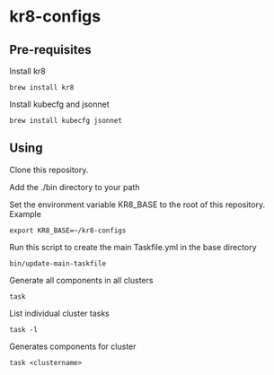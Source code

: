 # kr8-configs

## Pre-requisites

Install kr8

```
brew install kr8
```

Install kubecfg and jsonnet

```
brew install kubecfg jsonnet
```


## Using

Clone this repository.

Add the ./bin directory to your path

Set the environment variable KR8_BASE to the root of this repository. Example

```
export KR8_BASE=~/kr8-configs
```

Run this script to create the main Taskfile.yml in the base directory

```
bin/update-main-taskfile
```

Generate all components in all clusters

```
task
```

List individual cluster tasks

```
task -l
```

Generates components for cluster

```
task <clustername>
```
